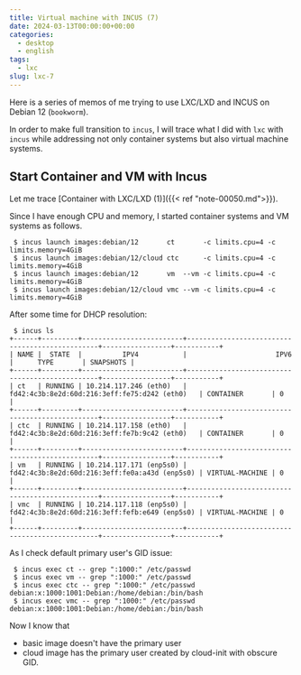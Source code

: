 ```yaml
---
title: Virtual machine with INCUS (7)
date: 2024-03-13T00:00:00+00:00
categories:
  - desktop
  - english
tags:
  - lxc
slug: lxc-7
---
```


Here is a series of memos of me trying to use LXC/LXD and INCUS on Debian 12 (`bookworm`).

In order to make full transition to `incus`, I will trace what I did with `lxc`
with `incus` while addressing not only container systems but also virtual
machine systems.

## Start Container and VM with Incus

Let me trace [Container with LXC/LXD (1)]({{< ref "note-00050.md">}}).

Since I have enough CPU and memory, I started container systems and VM systems
as follows.

```console
 $ incus launch images:debian/12       ct       -c limits.cpu=4 -c limits.memory=4GiB
 $ incus launch images:debian/12/cloud ctc      -c limits.cpu=4 -c limits.memory=4GiB
 $ incus launch images:debian/12       vm  --vm -c limits.cpu=4 -c limits.memory=4GiB
 $ incus launch images:debian/12/cloud vmc --vm -c limits.cpu=4 -c limits.memory=4GiB
```
After some time for DHCP resolution:

```console
 $ incus ls
+------+---------+-------------------------+------------------------------------------------+-----------------+-----------+
| NAME |  STATE  |          IPV4           |                      IPV6                      |      TYPE       | SNAPSHOTS |
+------+---------+-------------------------+------------------------------------------------+-----------------+-----------+
| ct   | RUNNING | 10.214.117.246 (eth0)   | fd42:4c3b:8e2d:60d:216:3eff:fe75:d242 (eth0)   | CONTAINER       | 0         |
+------+---------+-------------------------+------------------------------------------------+-----------------+-----------+
| ctc  | RUNNING | 10.214.117.158 (eth0)   | fd42:4c3b:8e2d:60d:216:3eff:fe7b:9c42 (eth0)   | CONTAINER       | 0         |
+------+---------+-------------------------+------------------------------------------------+-----------------+-----------+
| vm   | RUNNING | 10.214.117.171 (enp5s0) | fd42:4c3b:8e2d:60d:216:3eff:fe0a:a43d (enp5s0) | VIRTUAL-MACHINE | 0         |
+------+---------+-------------------------+------------------------------------------------+-----------------+-----------+
| vmc  | RUNNING | 10.214.117.118 (enp5s0) | fd42:4c3b:8e2d:60d:216:3eff:fefb:e649 (enp5s0) | VIRTUAL-MACHINE | 0         |
+------+---------+-------------------------+------------------------------------------------+-----------------+-----------+
```
As I check default primary user's GID issue:

```console
 $ incus exec ct -- grep ":1000:" /etc/passwd
 $ incus exec vm -- grep ":1000:" /etc/passwd
 $ incus exec ctc -- grep ":1000:" /etc/passwd
debian:x:1000:1001:Debian:/home/debian:/bin/bash
 $ incus exec vmc -- grep ":1000:" /etc/passwd
debian:x:1000:1001:Debian:/home/debian:/bin/bash
```
Now I know that

* basic image doesn't have the primary user
* cloud image has the primary user created by cloud-init with obscure GID.

<!--

## Profile `osamu` for `cloud-init`

Let's create my default profile to fix this obscure GID.

```console
 $ incus profile show default
config: {}
description: Default Incus profile
devices:
  eth0:
    name: eth0
    network: incusbr0
    type: nic
  root:
    path: /
    pool: default
    type: disk
name: default
used_by:
- /1.0/instances/ct
- /1.0/instances/vm
- /1.0/instances/ctc
- /1.0/instances/vmc
 $ vi osamu.yaml
 $ cat osamu.yaml
description: Osamu's default Incus profile
config:
  user.user-data: |
    users:
    - name: osamu
      groups: [adm, mail]
devices:
  eth0:
    name: eth0
    network: incusbr0
    type: nic
  root:
    path: /
    pool: default
    type: disk
 $ incus profile create osamu
 $ incus profile edit osamu < osamu.yaml
```

```console
 $ incus delete -f ctc vmc
 $ incus launch images:debian/12/cloud ctc -c limits.cpu=4 -c limits.memory=4GiB --profile=osamu
 $ incus launch images:debian/12/cloud vmc --vm -c limits.cpu=4 -c limits.memory=4GiB --profile=osamu
 $ incus launch images:debian/12/cloud vmc --vm -c limits.cpu=4 -c limits.memory=4GiB --profile=osamu
Launching vmc
 $ incus launch images:debian/12/cloud ctc  -c limits.cpu=4 -c limits.memory=4GiB --profile=osamu
Launching ctc


## Tracing [Container with LXC/LXD (2)]({{< ref "note-00053.md">}})






## Tracing [Container with LXC/LXD (3)]({{< ref "note-00054.md">}})



## Tracing [Container with LXC/LXD (4)]({{< ref "note-00055.md">}})



## Tracing [Container with LXC/LXD (5)]({{< ref "note-00056.md">}})


-->

<!-- vim: set sw=4 sts=4 ai si et tw=79 ft=markdown: -->
